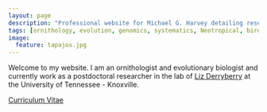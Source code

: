 ```yaml
---
layout: page
description: "Professional website for Michael G. Harvey detailing research on the origins of avian diversity."
tags: [ornithology, evolution, genomics, systematics, Neotropical, birds]
image:
  feature: tapajos.jpg
---
```


Welcome to my website. I am an ornithologist and evolutionary biologist and currently work as a postdoctoral researcher in the lab of <a href="https://derryberrylab.wordpress.com/people/" target="_blank">Liz Derryberry</a> at the University of Tennessee - Knoxville.

<div markdown="0"><a href="http://mgharvey.github.io/docs/Harvey_CV_10.1.19.pdf" class="btn">Curriculum Vitae</a></div>

